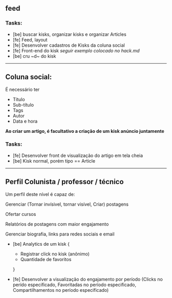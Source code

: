 ## feed

### Tasks:

- [be] buscar kisks, organizar kisks e organizar Articles
- [fe] Feed, layout
- [fe] Desenvolver cadastros de Kisks da coluna social
- [fe] Front-end do kisk _seguir exemplo colocado no hack.md_
- [be] cru ~d~ do kisk

---

## Coluna social:

É necessário ter

- Título
- Sub-título
- Tags
- Autor
- Data e hora

**Ao criar um artigo, é facultativo a criação de um kisk anúncio juntamente**

### Tasks:

- [fe] Desenvolver front de visualização do artigo em tela cheia
- [be] Kisk normal, porém tipo == Article

---

## Perfil Colunista / professor / técnico

Um perfil deste nível é capaz de:

Gerenciar (Tornar invísivel, tornar visível, Criar) postagens

Ofertar cursos

Relatórios de postagens com maior engajamento

Gerenciar biografia, links para redes sociais e email

- [be] Analytics de um kisk {

  - Registrar click no kisk (anônimo)
  - Quantidade de favoritos

  }

- [fe] Desenvolver a visualização do engajamento por período (Clicks no perído especificado, Favoritadas no período especificado, Compartilhamentos no período especificado)
